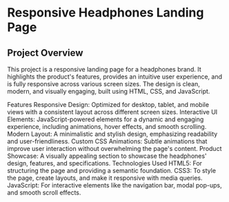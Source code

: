 # Responsive Headphones Landing Page
<h2> Project Overview </h2>
This project is a responsive landing page for a headphones brand. It highlights the product's features, provides an intuitive user experience, and is fully responsive across various screen sizes. The design is clean, modern, and visually engaging, built using HTML, CSS, and JavaScript.

Features
Responsive Design: Optimized for desktop, tablet, and mobile views with a consistent layout across different screen sizes.
Interactive UI Elements: JavaScript-powered elements for a dynamic and engaging experience, including animations, hover effects, and smooth scrolling.
Modern Layout: A minimalistic and stylish design, emphasizing readability and user-friendliness.
Custom CSS Animations: Subtle animations that improve user interaction without overwhelming the page's content.
Product Showcase: A visually appealing section to showcase the headphones' design, features, and specifications.
Technologies Used
HTML5: For structuring the page and providing a semantic foundation.
CSS3: To style the page, create layouts, and make it responsive with media queries.
JavaScript: For interactive elements like the navigation bar, modal pop-ups, and smooth scroll effects.
